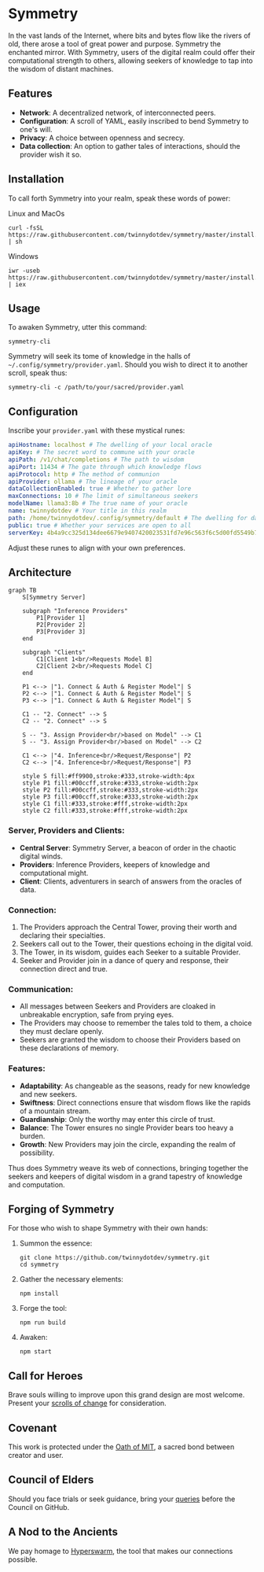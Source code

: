 #  Symmetry

In the vast lands of the Internet, where bits and bytes flow like the rivers of old, there arose a tool of great power and purpose. Symmetry the enchanted mirror. With Symmetry, users of the digital realm could offer their computational strength to others, allowing seekers of knowledge to tap into the wisdom of distant machines.

## Features

- **Network**: A decentralized network, of interconnected peers.
- **Configuration**: A scroll of YAML, easily inscribed to bend Symmetry to one's will.
- **Privacy**: A choice between openness and secrecy.
- **Data collection**: An option to gather tales of interactions, should the provider wish it so.

## Installation

To call forth Symmetry into your realm, speak these words of power:

Linux and MacOs
```
curl -fsSL https://raw.githubusercontent.com/twinnydotdev/symmetry/master/install.sh | sh
```

Windows
```
iwr -useb https://raw.githubusercontent.com/twinnydotdev/symmetry/master/install.ps1 | iex
```

## Usage

To awaken Symmetry, utter this command:

```
symmetry-cli
```

Symmetry will seek its tome of knowledge in the halls of `~/.config/symmetry/provider.yaml`. Should you wish to direct it to another scroll, speak thus:

```
symmetry-cli -c /path/to/your/sacred/provider.yaml
```

## Configuration

Inscribe your `provider.yaml` with these mystical runes:

```yaml
apiHostname: localhost # The dwelling of your local oracle
apiKey: # The secret word to commune with your oracle
apiPath: /v1/chat/completions # The path to wisdom
apiPort: 11434 # The gate through which knowledge flows
apiProtocol: http # The method of communion
apiProvider: ollama # The lineage of your oracle
dataCollectionEnabled: true # Whether to gather lore
maxConnections: 10 # The limit of simultaneous seekers
modelName: llama3:8b # The true name of your oracle
name: twinnydotdev # Your title in this realm
path: /home/twinnydotdev/.config/symmetry/default # The dwelling for data
public: true # Whether your services are open to all
serverKey: 4b4a9cc325d134dee6679e9407420023531fd7e96c563f6c5d00fd5549b77435 # The key of the central tower
```

Adjust these runes to align with your own preferences.

## Architecture

```mermaid
graph TB
    S[Symmetry Server]
    
    subgraph "Inference Providers"
        P1[Provider 1]
        P2[Provider 2]
        P3[Provider 3]
    end
    
    subgraph "Clients"
        C1[Client 1<br/>Requests Model B]
        C2[Client 2<br/>Requests Model C]
    end
    
    P1 <--> |"1. Connect & Auth & Register Model"| S
    P2 <--> |"1. Connect & Auth & Register Model"| S
    P3 <--> |"1. Connect & Auth & Register Model"| S
    
    C1 -- "2. Connect" --> S
    C2 -- "2. Connect" --> S
    
    S -- "3. Assign Provider<br/>based on Model" --> C1
    S -- "3. Assign Provider<br/>based on Model" --> C2
    
    C1 <--> |"4. Inference<br/>Request/Response"| P2
    C2 <--> |"4. Inference<br/>Request/Response"| P3

    style S fill:#ff9900,stroke:#333,stroke-width:4px
    style P1 fill:#00ccff,stroke:#333,stroke-width:2px
    style P2 fill:#00ccff,stroke:#333,stroke-width:2px
    style P3 fill:#00ccff,stroke:#333,stroke-width:2px
    style C1 fill:#333,stroke:#fff,stroke-width:2px
    style C2 fill:#333,stroke:#fff,stroke-width:2px
```

### Server, Providers and Clients:
- **Central Server**: Symmetry Server, a beacon of order in the chaotic digital winds.
- **Providers**: Inference Providers, keepers of knowledge and computational might.
- **Client**: Clients, adventurers in search of answers from the oracles of data.

### Connection:

1. The Providers approach the Central Tower, proving their worth and declaring their specialties.
2. Seekers call out to the Tower, their questions echoing in the digital void.
3. The Tower, in its wisdom, guides each Seeker to a suitable Provider.
4. Seeker and Provider join in a dance of query and response, their connection direct and true.

### Communication:

- All messages between Seekers and Providers are cloaked in unbreakable encryption, safe from prying eyes.
- The Providers may choose to remember the tales told to them, a choice they must declare openly.
- Seekers are granted the wisdom to choose their Providers based on these declarations of memory.

### Features:

- **Adaptability**: As changeable as the seasons, ready for new knowledge and new seekers.
- **Swiftness**: Direct connections ensure that wisdom flows like the rapids of a mountain stream.
- **Guardianship**: Only the worthy may enter this circle of trust.
- **Balance**: The Tower ensures no single Provider bears too heavy a burden.
- **Growth**: New Providers may join the circle, expanding the realm of possibility.

Thus does Symmetry weave its web of connections, bringing together the seekers and keepers of digital wisdom in a grand tapestry of knowledge and computation.

## Forging of Symmetry

For those who wish to shape Symmetry with their own hands:

1. Summon the essence:
   ```
   git clone https://github.com/twinnydotdev/symmetry.git
   cd symmetry
   ```

2. Gather the necessary elements:
   ```
   npm install
   ```

3. Forge the tool:
   ```
   npm run build
   ```

4. Awaken:
   ```
   npm start
   ```

## Call for Heroes

Brave souls willing to improve upon this grand design are most welcome. Present your [scrolls of change](https://github.com/twinnydotdev/symmetry/pulls) for consideration.

## Covenant

This work is protected under the [Oath of MIT](https://github.com/twinnydotdev/symmetry/blob/main/LICENSE), a sacred bond between creator and user.

## Council of Elders

Should you face trials or seek guidance, bring your [queries](https://github.com/twinnydotdev/symmetry/issues) before the Council on GitHub.

## A Nod to the Ancients

We pay homage to [Hyperswarm](https://github.com/holepunchto/hyperswarm), the tool that makes our connections possible.
